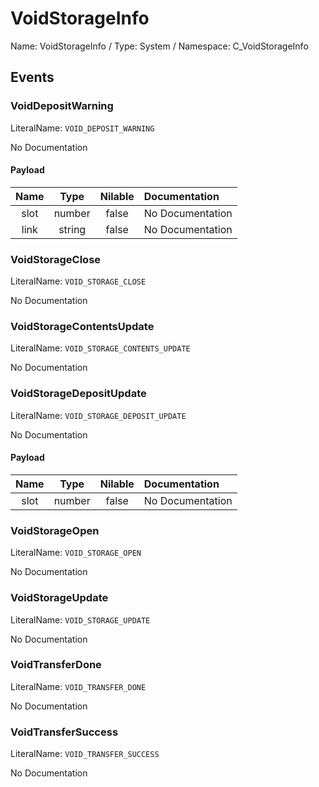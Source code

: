 # VoidStorageInfo

Name: VoidStorageInfo / Type: System / Namespace: C_VoidStorageInfo

## Events

### VoidDepositWarning
LiteralName: `VOID_DEPOSIT_WARNING`

No Documentation

#### Payload
|Name|Type|Nilable|Documentation|
|:---:|:---:|:---:|:---|
|slot|number|false|No Documentation|
|link|string|false|No Documentation|
### VoidStorageClose
LiteralName: `VOID_STORAGE_CLOSE`

No Documentation

### VoidStorageContentsUpdate
LiteralName: `VOID_STORAGE_CONTENTS_UPDATE`

No Documentation

### VoidStorageDepositUpdate
LiteralName: `VOID_STORAGE_DEPOSIT_UPDATE`

No Documentation

#### Payload
|Name|Type|Nilable|Documentation|
|:---:|:---:|:---:|:---|
|slot|number|false|No Documentation|
### VoidStorageOpen
LiteralName: `VOID_STORAGE_OPEN`

No Documentation

### VoidStorageUpdate
LiteralName: `VOID_STORAGE_UPDATE`

No Documentation

### VoidTransferDone
LiteralName: `VOID_TRANSFER_DONE`

No Documentation

### VoidTransferSuccess
LiteralName: `VOID_TRANSFER_SUCCESS`

No Documentation
